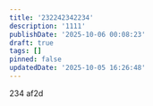 ```yaml
---
title: '232242342234'
description: '1111'
publishDate: '2025-10-06 00:08:23'
draft: true
tags: []
pinned: false
updatedDate: '2025-10-05 16:26:48'
---
```

234
af2d

